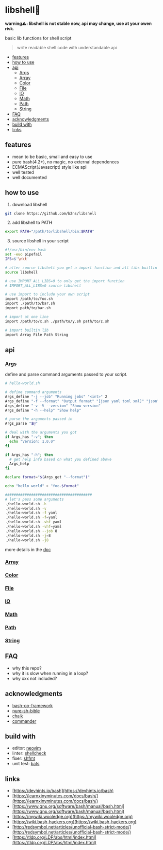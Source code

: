 # libshell🚀

**warning⚠: libshell is not stable now, api may change, use at your owen risk.**

basic lib functions for shell script

> write readable shell code with understandable api

<!-- vim-markdown-toc GFM -->

- [features](#features)
- [how to use](#how-to-use)
- [api](#api)
  - [Args](#args)
  - [Array](#array)
  - [Color](#color)
  - [File](#file)
  - [IO](#io)
  - [Math](#math)
  - [Path](#path)
  - [String](#string)
- [FAQ](#faq)
- [acknowledgments](#acknowledgments)
- [build with](#build-with)
- [links](#links)

<!-- vim-markdown-toc -->

## features

- mean to be basic, small and easy to use
- pure bash(4.2+), no magic, no external dependences
- ECMAScript(Javascript) style like api
- well tested
- well documented

## how to use

1. download libshell

```sh
git clone https://github.com/b2ns/libshell
```

2. add libshell to PATH

```sh
export PATH="/path/to/libshell/bin:$PATH"
```

3. source libshell in your script

```sh
#!/usr/bin/env bash
set -euo pipefail
IFS=$'\n\t'

# after source libshell you get a import function and all libs builtin libshell
source libshell

# use IMPORT_ALL_LIBS=0 to only get the import function
# IMPORT_ALL_LIBS=0 source libshell

# use import to include your own script
import /path/to/foo.sh
import ./path/to/bar.sh
import path/to/bar.sh

# import at one line
import /path/to/x.sh ./path/to/y.sh path/to/z.sh

# import builtin lib
import Array File Path String
```

## api

### [Args](doc/Args.md)

define and parse command arguments passed to your script.

```sh
# hello-world.sh

# define command arguments
Args_define "-j --job" "Running jobs" "<int>" 2
Args_define "-f --format" "Output format" "[json yaml toml xml]" "json"
Args_define "-v -V --version" "Show version"
Args_define "-h --help" "Show help"

# parse the arguments passed in
Args_parse "$@"

# deal with the arguments you got
if Args_has "-v"; then
  echo "Version: 1.0.0"
fi

if Args_has "-h"; then
  # get help info based on what you defined above
  Args_help
fi

declare format="$(Args_get "--format")"

echo "hello world" > "foo.$format"

########################################
# let's pass some arguments
./hello-world.sh -h
./hello-world.sh -v
./hello-world.sh -f yaml
./hello-world.sh -f=yaml
./hello-world.sh -vhf yaml
./hello-world.sh -vhf=yaml
./hello-world.sh --job 8
./hello-world.sh -j=8
./hello-world.sh -j8
```

more details in the [doc](doc/Args.md)

### [Array](doc/Array.md)

### [Color](doc/Color.md)

### [File](doc/File.md)

### [IO](doc/IO.md)

### [Math](doc/Math.md)

### [Path](doc/Path.md)

### [String](doc/String.md)

## FAQ

- why this repo?
- why it is slow when running in a loop?
- why xxx not included?

## acknowledgments

- [bash-oo-framework](https://github.com/niieani/bash-oo-framework)
- [pure-sh-bible](https://github.com/dylanaraps/pure-sh-bible)
- [chalk](https://github.com/chalk/chalk)
- [commander](https://github.com/tj/commander.js)

## build with

- editor: [neovim](https://github.com/neovim/neovim)
- linter: [shellcheck](https://github.com/koalaman/shellcheck)
- fixer: [shfmt](https://github.com/mvdan/sh)
- unit test: [bats](https://github.com/bats-core/bats-core)

## links

- [https://devhints.io/bash](https://devhints.io/bash)
- [https://learnxinyminutes.com/docs/bash/](https://learnxinyminutes.com/docs/bash/)
- [https://www.gnu.org/software/bash/manual/bash.html](https://www.gnu.org/software/bash/manual/bash.html)
- [https://mywiki.wooledge.org](https://mywiki.wooledge.org)
- [https://wiki.bash-hackers.org](https://wiki.bash-hackers.org)
- [http://redsymbol.net/articles/unofficial-bash-strict-mode/](http://redsymbol.net/articles/unofficial-bash-strict-mode/)
- [https://tldp.org/LDP/abs/html/index.html](https://tldp.org/LDP/abs/html/index.html)
